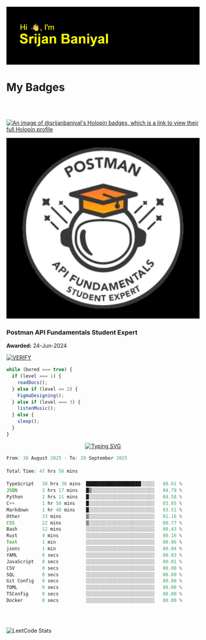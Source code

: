 ![Header](./header.png)

# My Badges

<Br />
<Br />

[![An image of @srijanbaniyal's Holopin badges, which is a link to view their full Holopin profile](https://holopin.me/srijanbaniyal)](https://holopin.io/@srijanbaniyal)

[![Postman API Fundamentals Student Expert](/Postman.jpeg)](https://api.badgr.io/public/assertions/r9BLLy0oTfKJBbkGuDI1zA)

### Postman API Fundamentals Student Expert

**Awarded:** 24-Jun-2024

[![VERIFY](https://img.shields.io/badge/VERIFY-blue)](https://badgecheck.io?url=https%3A%2F%2Fapi.badgr.io%2Fpublic%2Fassertions%2Fr9BLLy0oTfKJBbkGuDI1zA)

```javascript
while (bored === true) {
  if (level === 1) {
    readDocs();
  } else if (level == 2) {
    FigmaDesigning();
  } else if (level === 3) {
    listenMusic();
  } else {
    sleep();
  }
}
```

<p align="center">
  <a href="https://git.io/typing-svg"><img src="https://readme-typing-svg.demolab.com?font=Tilt+Prism&size=30&pause=1000&color=0FF75B&center=true&vCenter=true&width=800&height=80&lines=Time+spent+on+various+Programming+languages" alt="Typing SVG" /></a>
</p>

<!--START_SECTION:waka-->

```TypeScript
From: 30 August 2025 - To: 29 September 2025

Total Time: 47 hrs 56 mins

TypeScript   38 hrs 38 mins  ████████████████████░░░░░   80.61 %
JSON         2 hrs 17 mins   █▒░░░░░░░░░░░░░░░░░░░░░░░   04.79 %
Python       2 hrs 11 mins   █░░░░░░░░░░░░░░░░░░░░░░░░   04.58 %
C++          1 hr 50 mins    █░░░░░░░░░░░░░░░░░░░░░░░░   03.85 %
Markdown     1 hr 40 mins    █░░░░░░░░░░░░░░░░░░░░░░░░   03.51 %
Other        33 mins         ▒░░░░░░░░░░░░░░░░░░░░░░░░   01.16 %
CSS          22 mins         ▒░░░░░░░░░░░░░░░░░░░░░░░░   00.77 %
Bash         12 mins         ░░░░░░░░░░░░░░░░░░░░░░░░░   00.43 %
Rust         4 mins          ░░░░░░░░░░░░░░░░░░░░░░░░░   00.16 %
Text         1 min           ░░░░░░░░░░░░░░░░░░░░░░░░░   00.06 %
jsonc        1 min           ░░░░░░░░░░░░░░░░░░░░░░░░░   00.04 %
YAML         0 secs          ░░░░░░░░░░░░░░░░░░░░░░░░░   00.03 %
JavaScript   0 secs          ░░░░░░░░░░░░░░░░░░░░░░░░░   00.01 %
CSV          0 secs          ░░░░░░░░░░░░░░░░░░░░░░░░░   00.00 %
SQL          0 secs          ░░░░░░░░░░░░░░░░░░░░░░░░░   00.00 %
Git Config   0 secs          ░░░░░░░░░░░░░░░░░░░░░░░░░   00.00 %
TOML         0 secs          ░░░░░░░░░░░░░░░░░░░░░░░░░   00.00 %
TSConfig     0 secs          ░░░░░░░░░░░░░░░░░░░░░░░░░   00.00 %
Docker       0 secs          ░░░░░░░░░░░░░░░░░░░░░░░░░   00.00 %
```

<!--END_SECTION:waka-->

<Br />
<Br />

![LeetCode Stats](https://leetcard.jacoblin.cool/Srijan-Baniyal?theme=dark&font=Rasa&ext=contest)
